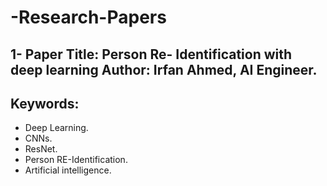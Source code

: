 # -Research-Papers
## 1- Paper Title: Person Re- Identification with deep learning Author: Irfan Ahmed, AI Engineer.
## Keywords:
- Deep Learning.
- CNNs.
- ResNet.
- Person RE-Identification.
- Artificial intelligence.
